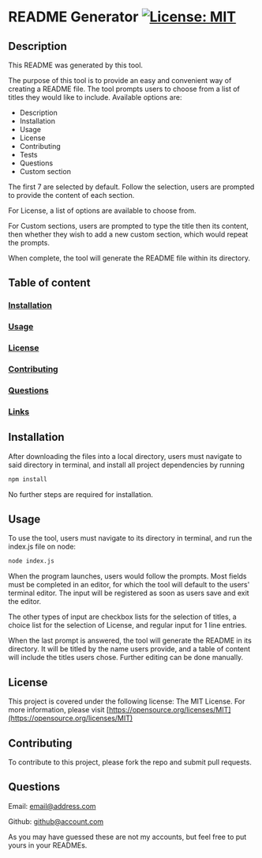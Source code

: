 # README Generator   [![License: MIT](https://img.shields.io/badge/License-MIT-yellow.svg)](https://opensource.org/licenses/MIT)

## Description

This README was generated by this tool.


The purpose of this tool is to provide an easy and convenient way of creating a README file. The tool prompts users to choose from a list of titles they would like to include. Available options are:

- Description
- Installation
- Usage
- License
- Contributing
- Tests
- Questions
- Custom section

The first 7 are selected by default. Follow the selection, users are prompted to provide the content of each section.

For License, a list of options are available to choose from.

For Custom sections, users are prompted to type the title then its content, then whether they wish to add a new custom section, which would repeat the prompts.

When complete, the tool will generate the README file within its directory.





## Table of content

### [Installation](##-Installation)

### [Usage](##-Usage)

### [License](##-License)

### [Contributing](##-Contributing)

### [Questions](##-Questions)

### [Links](##-Links)



## Installation

After downloading the files into a local directory, users must navigate to said directory in terminal, and install all project dependencies by running
```md
npm install
```
No further steps are required for installation.




## Usage

To use the tool, users must navigate to its directory in terminal, and run the index.js file on node:
```md
node index.js
```
When the program launches, users would follow the prompts. Most fields must be completed in an editor, for which the tool will default to the users' terminal editor. The input will be registered as soon as users save and exit the editor.

The other types of input are checkbox lists for the selection of titles, a choice list for the selection of License, and regular input for 1 line entries.

When the last prompt is answered, the tool will generate the README in its directory. It will be titled by the name users provide, and a table of content will include the titles users chose. Further editing can be done manually.




## License

This project is covered under the following license: The MIT License. For more information, please visit [https://opensource.org/licenses/MIT](https://opensource.org/licenses/MIT)



## Contributing

To contribute to this project, please fork the repo and submit pull requests.




## Questions

Email: email@address.com

Github: github@account.com

As you may have guessed these are not my accounts, but feel free to put yours in your READMEs.





